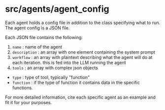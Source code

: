 # src/agents/agent_config

Each agent holds a config file in addition to the class specifying what to run. The agent config is a JSON file.

Each JSON file contains the following:

1. `name` : name of the agent
2. `description` : an array with one element containing the system prompt
3. `workflow` : an array with plaintext describing what the agent will do at each iteration. this is fed into the LLM running the agent
4. `tools` : an array with complex json objects
- `type` : type of tool, typically "function"
- `function` : if the type of function it contains data in the specific functions.

For more detailed information, cite each specific agent as an example and fit it for your purposes.
